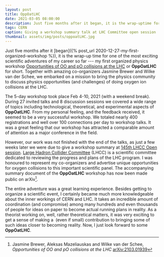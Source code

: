 ```yaml
---
layout: post
title: OppOatLHC
date: 2021-03-05 08:00:00
description: Just five months after it began, it is the wrap-uptime for one of most exciting scientific adventures of my career so far---my first organized physics workshop Opportunities of OO and pO collisions at the LHC or **OppOatLHC** for short.
tags: CERN
caption: Giving a workshop summary talk at LHC Committee open session
thumbnail: assets/img/posts/oppoatLHC.jpg
---
```


Just five months after it [began]({% post_url 2020-12-27-my-first-organized-workshop %}), it is the wrap-up time for one of the most exciting scientific adventures of my career so far --- my first
organized physics workshop [Opportunities of OO and pO collisions at the LHC](http://cern.ch/OppOatLHC) or **OppOatLHC** for short.
Together with amazing co-organizers Jasmine Brewer and Wilke van der Schee, we embarked on a mission to bring the physics community
to discuss physics opportunities (and challenges) of doing oxygen ion collisions at the LHC.

The 5-day workshop took place Feb 4-10, 2021 (with a weekend break). During 27 invited talks and 8 discussion sessions we
covered a wide range of topics including technological, theoretical, and experimental aspects of **OppOatLHC**.
From my personal feeling, and the feedback received, it seemed to be a very successful workshop. We totaled nearly 400 registrations
and well over 100 connections per day to workshop talks. It was a great feeling that our workshop has attracted
a comparable amount of attention as a major conference in the field.

However, our work was not finished with the end of the talks, as just a few weeks later we were due to give
a workshop summary at [145th LHCC Open session](https://indico.cern.ch/event/998052/). [Large Hadron Collider Committee](https://scientific-info.cern/archives/history_CERN/Scientific_committees) (LHCC)
is a scientific committee dedicated to reviewing the progress and plans of the LHC program. I was honoured to represent my co-organizers and
advertise unique opportunities for oxygen collisions to this important scientific panel.
The accompanying summary document of the **OppOatLHC** workshop has now been made public on arXiv[^1].


The entire adventure was a great learning experience. Besides getting to organize a scientific event,
 I certainly became much more knowledgeable about the inner workings of CERN and LHC. 
It takes an incredible amount of coordination (and compromise) among many hundreds and even 
thousands of people for ideas on paper to become actual running plans in reality. As a theorist
working on, well, rather theoretical matters, it was very exciting to get a sense of making a  (even if small) contribution
to bringing some of such ideas closer to becoming reality. Now, I just look forward to some **OppOatLHC**.


[^1]: Jasmine Brewer, Aleksas Mazeliauskas and Wilke van der Schee, _Opportunities of OO and pO collisions at the LHC_ [arXiv:2103.01939](https://arxiv.org/abs/2103.01939)